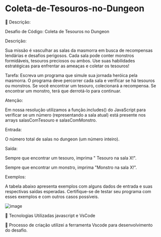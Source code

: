 # Coleta-de-Tesouros-no-Dungeon
📒 Descrição:

Desafio de Código: Coleta de Tesouros no Dungeon



Descrição:

Sua missão é vasculhar as salas da masmorra em busca de recompensas lendárias e desafios perigosos. Cada sala pode conter monstros formidáveis, tesouros preciosos ou ambos. Use suas habilidades estratégicas para enfrentar as ameaças e coletar os tesouros!

Tarefa: Escreva um programa que simule sua jornada heróica pela masmorra. O programa deve percorrer cada sala e verificar se há tesouros ou monstros. Se você encontrar um tesouro, colecionará a recompensa. Se encontrar um monstro, terá que derrotá-lo para continuar.

Atenção:

Em nossa resolução utilizamos a função.includes() do JavaScript para verificar se um número (representando a sala atual) está presente nos arrays salasComTesouro e salasComMonstro.

Entrada:

O número total de salas no dungeon (um número inteiro).

Saída:

Sempre que encontrar um tesouro, imprima " Tesouro na sala X!".

Sempre que encontrar um monstro, imprima "Monstro na sala X!".

Exemplos:

A tabela abaixo apresenta exemplos com alguns dados de entrada e suas respectivas saídas esperadas. Certifique-se de testar seu programa com esses exemplos e com outros casos possíveis.

![image](https://github.com/user-attachments/assets/83af9c65-f067-43b6-8770-884fd7159040)

🤖 Tecnologias Utilizadas javascript e VsCode

🧐 Processo de criação utilizei a ferramenta Vscode para desenvolvimento do desafio.
